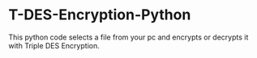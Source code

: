 # T-DES-Encryption-Python
This python code selects a file from your pc and encrypts or decrypts it with Triple DES Encryption.  
